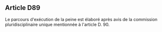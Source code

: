 Article D89
----
Le parcours d'exécution de la peine est élaboré après avis de la commission
pluridisciplinaire unique mentionnée à l'article D. 90.
